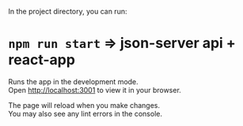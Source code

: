 In the project directory, you can run:

# `npm run start` => json-server api + react-app

Runs the app in the development mode.\
Open [http://localhost:3001](http://localhost:3001) to view it in your browser.

The page will reload when you make changes.\
You may also see any lint errors in the console.
